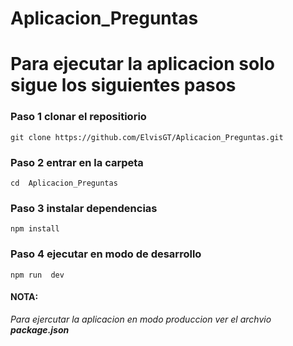 # Aplicacion_Preguntas

# Para ejecutar la aplicacion solo sigue los siguientes pasos

### Paso 1 clonar el repositiorio

`git clone https://github.com/ElvisGT/Aplicacion_Preguntas.git`

### Paso 2 entrar en la carpeta

`cd  Aplicacion_Preguntas`

### Paso 3 instalar dependencias

`npm install`

### Paso 4 ejecutar en modo de desarrollo

`npm run  dev`

#### NOTA:

*Para ejercutar la aplicacion en modo produccion ver el archvio **package.json***

